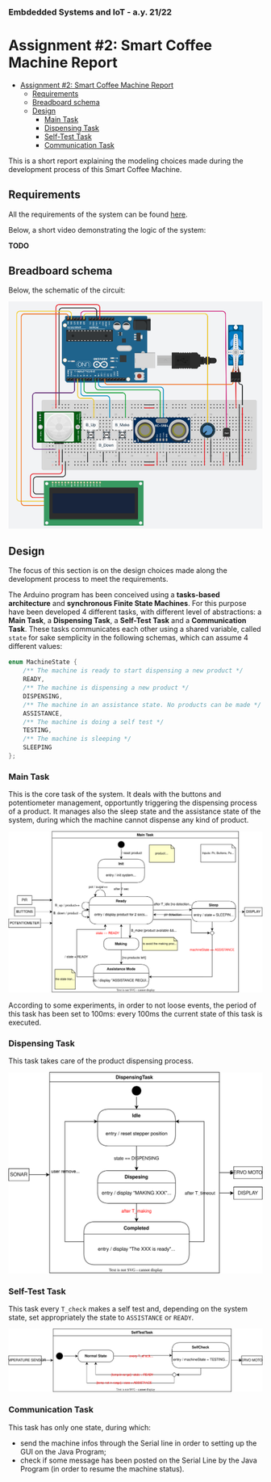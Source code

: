 ### Embdedded Systems and IoT - a.y. 21/22
# Assignment #2: Smart Coffee Machine Report

- [Assignment #2: Smart Coffee Machine Report](#assignment-2-smart-coffee-machine-report)
  - [Requirements](#requirements)
  - [Breadboard schema](#breadboard-schema)
  - [Design](#design)
    - [Main Task](#main-task)
    - [Dispensing Task](#dispensing-task)
    - [Self-Test Task](#self-test-task)
    - [Communication Task](#communication-task)

This is a short report explaining the modeling choices made during the development process of this Smart Coffee Machine.

## Requirements
All the requirements of the system can be found [here](requirements.pdf).

Below, a short video demonstrating the logic of the system:

**TODO**

## Breadboard schema
Below, the schematic of the circuit:

![Breadboard circuit schema](breadboard-circuit.png)

## Design
The focus of this section is on the design choices made along the development process to meet the requirements. 

The Arduino program has been conceived using a **tasks-based architecture** and **synchronous Finite State Machines**. For this purpose have been developed 4 different tasks, with different level of abstractions: a **Main Task**, a **Dispensing Task**, a **Self-Test Task** and a **Communication Task**.
These tasks communicates each other using a shared variable, called `state` for sake semplicity in the following schemas, which can assume 4 different values: 
```c
enum MachineState { 
    /** The machine is ready to start dispensing a new product */
    READY, 
    /** The machine is dispensing a new product */
    DISPENSING, 
    /** The machine in an assistance state. No products can be made */
    ASSISTANCE, 
    /** The machine is doing a self test */
    TESTING,
    /** The machine is sleeping */
    SLEEPING
};
```

### Main Task
This is the core task of the system. It deals with the buttons and potentiometer management, opportuntly triggering the dispensing process of a product. It manages also the sleep state and the assistance state of the system, during which the machine cannot dispense any kind of product.

![Main Task](out/state-chart-main-task.svg)

According to some experiments, in order to not loose events, the period of this task has been set to 100ms: every 100ms the current state of this task is executed.

### Dispensing Task
This task takes care of the product dispensing process.

![Dispensing Task](out/state-chart-dispensing-task.svg)

### Self-Test Task
This task every `T_check` makes a self test and, depending on the system state, set appropriately the state to `ASSISTANCE` or `READY`.

![Self-Test Task](out/state-chart-self-test-task.svg)

### Communication Task
This task has only one state, during which:
- send the machine infos through the Serial line in order to setting up the GUI on the Java Program;
- check if some message has been posted on the Serial Line by the Java Program (in order to resume the machine status).